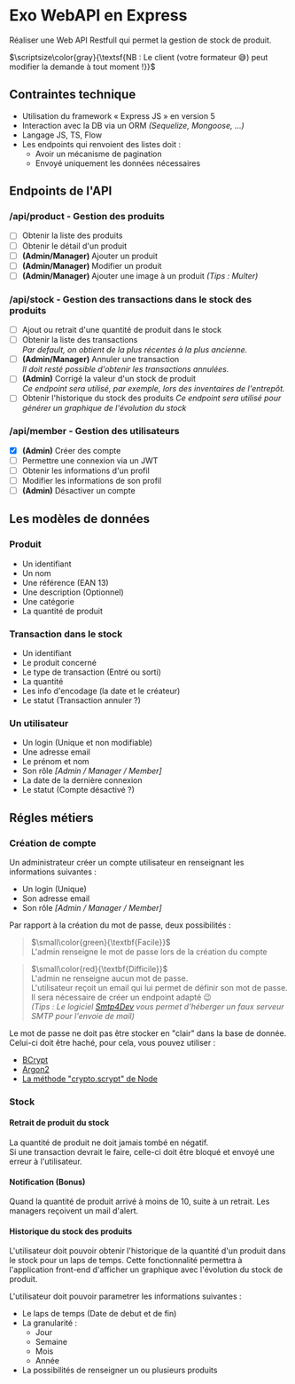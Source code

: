 # Exo WebAPI en Express

Réaliser une Web API Restfull qui permet la gestion de stock de produit.

$\scriptsize\color{gray}{\textsf{NB : Le client (votre formateur 😅) peut modifier la demande à tout moment !}}$

## Contraintes technique
- Utilisation du framework « Express JS » en version 5
- Interaction avec la DB via un ORM *(Sequelize, Mongoose, ...)*
- Langage JS, TS, Flow
- Les endpoints qui renvoient des listes doit : 
  - Avoir un mécanisme de pagination
  - Envoyé uniquement les données nécessaires

## Endpoints de l'API

### /api/product - Gestion des produits
- [ ] Obtenir la liste des produits
- [ ] Obtenir le détail d'un produit
- [ ] **(Admin/Manager)** Ajouter un produit
- [ ] **(Admin/Manager)** Modifier un produit
- [ ] **(Admin/Manager)** Ajouter une image à un produit *(Tips : Multer)*

### /api/stock - Gestion des transactions dans le stock des produits
- [ ] Ajout ou retrait d'une quantité de produit dans le stock
- [ ] Obtenir la liste des transactions  
*Par default, on obtient de la plus récentes à la plus ancienne.*
- [ ] **(Admin/Manager)** Annuler une transaction  
*Il doit resté possible d'obtenir les transactions annulées.*
- [ ] **(Admin)** Corrigé la valeur d'un stock de produit  
*Ce endpoint sera utilisé, par exemple, lors des inventaires de l'entrepôt.*
- [ ] Obtenir l'historique du stock des produits 
*Ce endpoint sera utilisé pour générer un graphique de l'évolution du stock*

### /api/member - Gestion des utilisateurs 
- [x] **(Admin)** Créer des compte
- [ ] Permettre une connexion via un JWT
- [ ] Obtenir les informations d'un profil
- [ ] Modifier les informations de son profil
- [ ] **(Admin)** Désactiver  un compte

## Les modèles de données

### Produit
- Un identifiant
- Un nom
- Une référence (EAN 13)
- Une description (Optionnel)
- Une catégorie
- La quantité de produit

### Transaction dans le stock
- Un identifiant
- Le produit concerné
- Le type de transaction (Entré ou sorti)
- La quantité
- Les info d'encodage (la date et le créateur)
- Le statut (Transaction annuler ?)

### Un utilisateur
- Un login (Unique et non modifiable)
- Une adresse email
- Le prénom et nom
- Son rôle *[Admin / Manager / Member]*
- La date de la dernière connexion
- Le statut (Compte désactivé ?)

## Régles métiers

### Création de compte
Un administrateur créer un compte utilisateur en renseignant les informations suivantes : 
- Un login (Unique)
- Son adresse email
- Son rôle *[Admin / Manager / Member]*

Par rapport à la création du mot de passe, deux possibilités : 


> $\small\color{green}{\textbf{Facile}}$  
> L'admin renseigne le mot de passe lors de la création du compte

> $\small\color{red}{\textbf{Difficile}}$  
> L'admin ne renseigne aucun mot de passe.  
> L'utilisateur reçoit un email qui lui permet de définir son mot de passe.  
> Il sera nécessaire de créer un endpoint adapté :wink:  
> *(Tips : Le logiciel [Smtp4Dev](https://github.com/rnwood/smtp4dev) vous permet d'héberger un faux serveur SMTP pour l'envoie de mail)*

Le mot de passe ne doit pas être stocker en "clair" dans la base de donnée.  
Celui-ci doit être haché, pour cela, vous pouvez utiliser : 
- [BCrypt](https://www.npmjs.com/package/bcrypt)
- [Argon2](https://www.npmjs.com/package/argon2)
- [La méthode "crypto.scrypt" de Node](https://nodejs.org/api/crypto.html#cryptoscryptpassword-salt-keylen-options-callback)

### Stock

#### Retrait de produit du stock
La quantité de produit ne doit jamais tombé en négatif.  
Si une transaction devrait le faire, celle-ci doit être bloqué et envoyé une erreur à l'utilisateur.

#### Notification (Bonus)
Quand la quantité de produit arrivé à moins de 10, suite à un retrait. Les managers reçoivent un mail d'alert.

#### Historique du stock des produits
L'utilisateur doit pouvoir obtenir l'historique de la quantité d'un produit dans le stock pour un laps de temps. Cette fonctionnalité permettra à l'application front-end d'afficher un graphique avec l'évolution du stock de produit.

L'utilisateur doit pouvoir parametrer les informations suivantes :
- Le laps de temps (Date de debut et de fin)
- La granularité : 
  - Jour
  - Semaine
  - Mois
  - Année
- La possibilités de renseigner un ou plusieurs produits